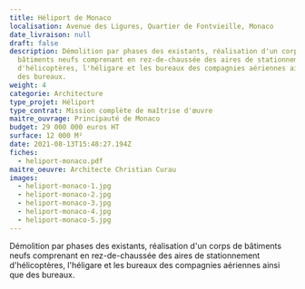 ```yaml
---
title: Héliport de Monaco
localisation: Avenue des Ligures, Quartier de Fontvieille, Monaco
date_livraison: null
draft: false
description: Démolition par phases des existants, réalisation d'un corps de
  bâtiments neufs comprenant en rez-de-chaussée des aires de stationnement
  d'hélicoptères, l'héligare et les bureaux des compagnies aériennes ainsi que
  des bureaux.
weight: 4
categorie: Architecture
type_projet: Héliport
type_contrat: Mission complète de maîtrise d'œuvre
maitre_ouvrage: Principauté de Monaco
budget: 29 000 000 euros HT
surface: 12 000 M²
date: 2021-08-13T15:48:27.194Z
fiches:
  - heliport-monaco.pdf
maitre_oeuvre: Architecte Christian Curau
images:
  - heliport-monaco-1.jpg
  - heliport-monaco-2.jpg
  - heliport-monaco-3.jpg
  - heliport-monaco-4.jpg
  - heliport-monaco-5.jpg
---
```

Démolition par phases des existants, réalisation d'un corps de bâtiments neufs comprenant en rez-de-chaussée des aires de stationnement d'hélicoptères, l'héligare et les bureaux des compagnies aériennes ainsi que des bureaux.
